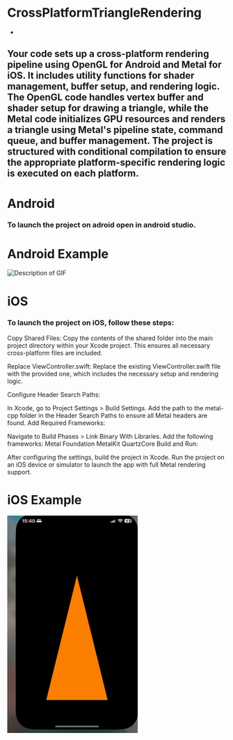# CrossPlatformTriangleRendering
-
Your code sets up a cross-platform rendering pipeline using OpenGL for Android and Metal for iOS. It includes utility functions for shader management, buffer setup, and rendering logic. The OpenGL code handles vertex buffer and shader setup for drawing a triangle, while the Metal code initializes GPU resources and renders a triangle using Metal's pipeline state, command queue, and buffer management. The project is structured with conditional compilation to ensure the appropriate platform-specific rendering logic is executed on each platform.
---
# Android
### To launch the project on adroid open in android studio.
# Android Example
<img src="https://raw.githubusercontent.com/AntonDavidson/CrossPlatformTriangleRendering/refs/heads/main/android_triangle.gif" alt="Description of GIF" width="300" height="500">

# iOS
### To launch the project on iOS, follow these steps:

Copy Shared Files: Copy the contents of the shared folder into the main project directory within your Xcode project. This ensures all necessary cross-platform files are included.

Replace ViewController.swift: Replace the existing ViewController.swift file with the provided one, which includes the necessary setup and rendering logic.

Configure Header Search Paths:

In Xcode, go to Project Settings > Build Settings.
Add the path to the metal-cpp folder in the Header Search Paths to ensure all Metal headers are found.
Add Required Frameworks:

Navigate to Build Phases > Link Binary With Libraries.
Add the following frameworks:
Metal
Foundation
MetalKit
QuartzCore
Build and Run:

After configuring the settings, build the project in Xcode.
Run the project on an iOS device or simulator to launch the app with full Metal rendering support.

# iOS Example
<img src="https://raw.githubusercontent.com/AntonDavidson/CrossPlatformTriangleRendering/refs/heads/main/ios_triangle.gif" alt="Description of GIF" width="300" height="500">
